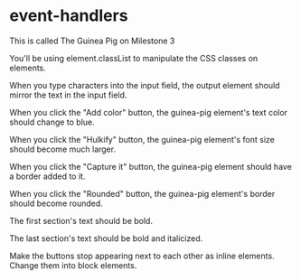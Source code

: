 # event-handlers
This is called The Guinea Pig on Milestone 3

You'll be using element.classList to manipulate the CSS classes on elements.

<!-- Note: Output target is the output-target element.
 -->
<!-- When any section is clicked the output target text should be "You clicked on the {text of the section} section" -->

<!-- When the mouse is over the h1 tag, the output element should contain the text "You moved your mouse over the header".
 -->
<!-- When the mouse leaves the h1 tag, the output element should contain the text "You left me!!". -->

When you type characters into the input field, the output element should mirror the text in the input field.

When you click the "Add color" button, the guinea-pig element's text color should change to blue.

When you click the "Hulkify" button, the guinea-pig element's font size should become much larger.

When you click the "Capture it" button, the guinea-pig element should have a border added to it.

When you click the "Rounded" button, the guinea-pig element's border should become rounded.

The first section's text should be bold.

The last section's text should be bold and italicized.

Make the buttons stop appearing next to each other as inline elements. Change them into block elements.
